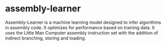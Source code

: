 # assembly-learner

Assembly-Learner is a machine learning model designed to infer algorithms in assembly code. It optimizes for performance based on training data. It uses the Little Man Computer assembly instruction set with the addition of indirect branching, storing and loading.
